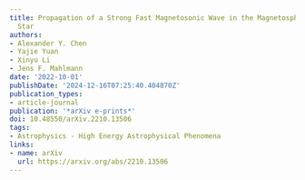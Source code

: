 ```yaml
---
title: Propagation of a Strong Fast Magnetosonic Wave in the Magnetosphere of a Neutron
  Star
authors:
- Alexander Y. Chen
- Yajie Yuan
- Xinyu Li
- Jens F. Mahlmann
date: '2022-10-01'
publishDate: '2024-12-16T07:25:40.404870Z'
publication_types:
- article-journal
publication: '*arXiv e-prints*'
doi: 10.48550/arXiv.2210.13506
tags:
- Astrophysics - High Energy Astrophysical Phenomena
links:
- name: arXiv
  url: https://arxiv.org/abs/2210.13506
---
```

